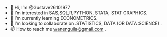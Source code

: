 - 👋 Hi, I’m @Gustave26101977
- 👀 I’m interested in SAS,SQL,R,PYTHON, STATA, STAT GRAPHICS. 
- 🌱 I’m currently learning ECONOMETRICS.
- 💞️ I’m looking to collaborate on .STATISTICS, DATA (OR DATA SCIENCE) .
- 📫 How to reach me wanenguila@gmail.com .

<!---
Gustave26101977/Gustave26101977 is a ✨ special ✨ repository because its `README.md` (this file) appears on your GitHub profile.
You can click the Preview link to take a look at your changes.
--->
